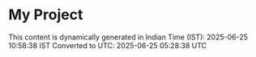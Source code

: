 # My Project

This content is dynamically generated in Indian Time (IST): 2025-06-25 10:58:38 IST
Converted to UTC: 2025-06-25 05:28:38 UTC
